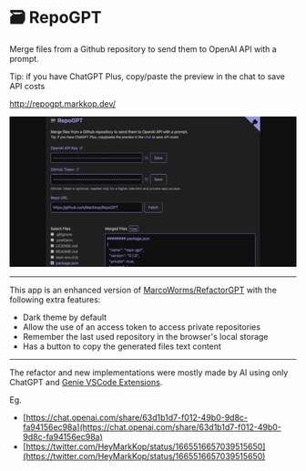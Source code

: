# 🗃️ RepoGPT

Merge files from a Github repository to send them to OpenAI API with a prompt.

Tip: if you have ChatGPT Plus, copy/paste the preview in the chat to save API costs

http://repogpt.markkop.dev/

![Demo](/public/og.png)

---

This app is an enhanced version of [MarcoWorms/RefactorGPT](https://github.com/MarcoWorms/RefactorGPT) with the following extra features:

- Dark theme by default
- Allow the use of an access token to access private repositories
- Remember the last used repository in the browser's local storage
- Has a button to copy the generated files text content

---

The refactor and new implementations were mostly made by AI using only ChatGPT and [Genie VSCode Extensions](https://github.com/ai-genie/chatgpt-vscode).

Eg.

- [https://chat.openai.com/share/63d1b1d7-f012-49b0-9d8c-fa94156ec98a](https://chat.openai.com/share/63d1b1d7-f012-49b0-9d8c-fa94156ec98a)
- [https://twitter.com/HeyMarkKop/status/1665516657039515650](https://twitter.com/HeyMarkKop/status/1665516657039515650)
